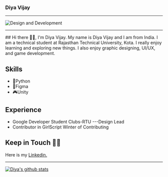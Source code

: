 ### Diya Vijay
<hr>

![Design and Development](https://github.com/DiyaVj/DiyaVj/blob/main/Banner2.gif)
<hr>
## Hi there 👋🏻, I'm Diya Vijay.
My name is Diya Vijay and I am from India. I am a technical student at Rajasthan Technical University, Kota. I really enjoy learning and exploring new things. I also enjoy graphic designing, UI/UX, and game development.

## Skills
* 🐍Python
* 📱Figma
* 🎮Unity
## Experience
* Google Developer Student Clubs-RTU ---Design Lead
* Contributor in GirlScript Winter of Contributing

## Keep in Touch 🤝🏻
Here is my [Linkedin.](https://www.linkedin.com/in/diya-vijay-3a8440204/)

<hr>

[![Diya's github stats](https://github-readme-stats.vercel.app/api?username=DiyaVj)](https://github.com/DiyaVj/github-readme-stats)
